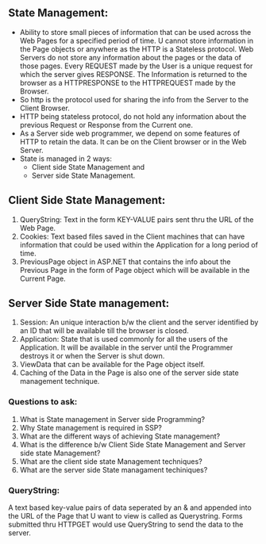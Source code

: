 ## State Management: 
- Ability to store small pieces of information that can be used across the Web Pages for a specified period of time. U cannot store information in the Page objects or anywhere as the HTTP is a Stateless protocol. Web Servers do not store any information about the pages or the data of those pages. Every REQUEST made by the User is a unique request for which the server gives RESPONSE. The Information is returned to the browser as a HTTPRESPONSE to the HTTPREQUEST made by the Browser. 
- So http is the protocol used for sharing the info from the Server to the Client Browser. 
- HTTP being stateless protocol, do not hold any information about the previous Request or Response from the Current one.
- As a Server side web programmer, we depend on some features of HTTP to retain the data. It can be on the Client browser or in the Web Server. 
- State is managed in 2 ways: 
  - Client side State Management and 
  - Server side State Management.

## Client Side State Management:
1. QueryString: Text in the form KEY-VALUE pairs sent thru the URL of the Web Page.
2. Cookies: Text based files saved in the Client machines that can have information that could be used within the Application for a long period of time.
3. PreviousPage object in ASP.NET that contains the info about the Previous Page in  the form of Page object which will be available in the Current Page.   

## Server Side State management:
1. Session: An unique interaction b/w the client and the server identified by an ID that will be available till the browser is closed. 
2. Application: State that is used commonly for all the users of the Application. It will be available in the server until the Programmer destroys it or when the Server is shut down. 
3. ViewData that can be available for the Page object itself.
4. Caching of the Data in the Page is also one of the server side state management technique. 

### Questions to ask:
1. What is State management in Server side Programming?
2. Why State management is required in SSP?
3. What are the different ways of achieving State management?
4. What is the difference b/w Client Side State Management and Server side state Management?
5. What are the client side state Management techniques?
6. What are the server side State managament techiniques?

### QueryString: 
A text based key-value pairs of data seperated by an & and appended into the URL of the Page that U want to view is called as Querystring. 
Forms submitted thru HTTPGET would use QueryString to send the data to the server. 







   
